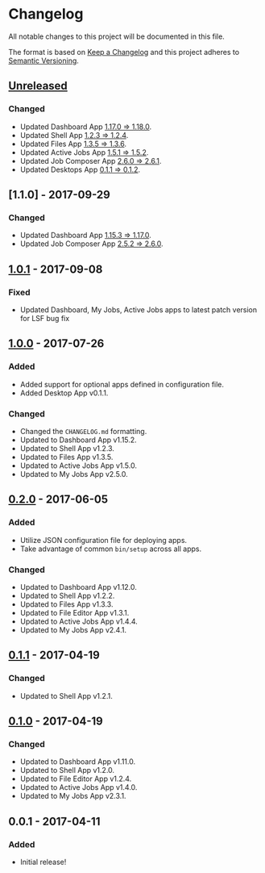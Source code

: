 # Changelog

All notable changes to this project will be documented in this file.

The format is based on [Keep a Changelog](http://keepachangelog.com/en/1.0.0/)
and this project adheres to [Semantic Versioning](http://semver.org/spec/v2.0.0.html).

## [Unreleased]
### Changed
- Updated Dashboard App [1.17.0 => 1.18.0](https://github.com/OSC/ood-dashboard/compare/v1.17.0...v1.18.0).
- Updated Shell App [1.2.3 => 1.2.4](https://github.com/OSC/ood-shell/compare/v1.2.3...v1.2.4).
- Updated Files App [1.3.5 => 1.3.6](https://github.com/OSC/ood-fileexplorer/compare/v1.3.5...v1.3.6).
- Updated Active Jobs App [1.5.1 => 1.5.2](https://github.com/OSC/ood-activejobs/compare/v1.5.1...v1.5.2).
- Updated Job Composer App [2.6.0 => 2.6.1](https://github.com/OSC/ood-myjobs/compare/v2.6.0...v2.6.1).
- Updated Desktops App [0.1.1 => 0.1.2](https://github.com/OSC/bc_desktop/compare/v0.1.1...v0.1.2).

## [1.1.0] - 2017-09-29
### Changed
- Updated Dashboard App [1.15.3 => 1.17.0](https://github.com/OSC/ood-dashboard/compare/v1.15.3...v1.17.0).
- Updated Job Composer App [2.5.2 => 2.6.0](https://github.com/OSC/ood-myjobs/compare/v2.5.2...v2.6.0).

## [1.0.1] - 2017-09-08
### Fixed
- Updated Dashboard, My Jobs, Active Jobs apps to latest patch version for LSF bug fix

## [1.0.0] - 2017-07-26
### Added
- Added support for optional apps defined in configuration file.
- Added Desktop App v0.1.1.

### Changed
- Changed the `CHANGELOG.md` formatting.
- Updated to Dashboard App v1.15.2.
- Updated to Shell App v1.2.3.
- Updated to Files App v1.3.5.
- Updated to Active Jobs App v1.5.0.
- Updated to My Jobs App v2.5.0.

## [0.2.0] - 2017-06-05
### Added
- Utilize JSON configuration file for deploying apps.
- Take advantage of common `bin/setup` across all apps.

### Changed
- Updated to Dashboard App v1.12.0.
- Updated to Shell App v1.2.2.
- Updated to Files App v1.3.3.
- Updated to File Editor App v1.3.1.
- Updated to Active Jobs App v1.4.4.
- Updated to My Jobs App v2.4.1.

## [0.1.1] - 2017-04-19
### Changed
- Updated to Shell App v1.2.1.

## [0.1.0] - 2017-04-19
### Changed
- Updated to Dashboard App v1.11.0.
- Updated to Shell App v1.2.0.
- Updated to File Editor App v1.2.4.
- Updated to Active Jobs App v1.4.0.
- Updated to My Jobs App v2.3.1.

## 0.0.1 - 2017-04-11
### Added
- Initial release!

[Unreleased]: https://github.com/OSC/ood-apps-installer/compare/v1.0.1...HEAD
[1.0.1]: https://github.com/OSC/ood-apps-installer/compare/v1.0.0...v1.0.1
[1.0.0]: https://github.com/OSC/ood-apps-installer/compare/v0.2.0...v1.0.0
[0.2.0]: https://github.com/OSC/ood-apps-installer/compare/v0.1.1...v0.2.0
[0.1.1]: https://github.com/OSC/ood-apps-installer/compare/v0.1.0...v0.1.1
[0.1.0]: https://github.com/OSC/ood-apps-installer/compare/v0.0.1...v0.1.0
